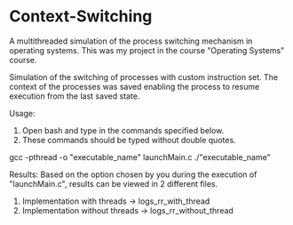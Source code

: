 # Context-Switching
A multithreaded simulation of the process switching mechanism in operating systems. This was my project in the course "Operating Systems" course.

Simulation of the switching of processes with custom instruction set. The context of the processes was saved enabling the process to resume execution from the last saved state.

Usage:
1. Open bash and type in the commands specified below.
2. These commands should be typed without double quotes.

gcc -pthread -o "executable_name" launchMain.c
./"executable_name"
    
Results:
Based on the option chosen by you during the execution of "launchMain.c", results can be viewed in 2 different files.
1. Implementation with threads -> logs_rr_with_thread
2. Implementation without threads -> logs_rr_without_thread
